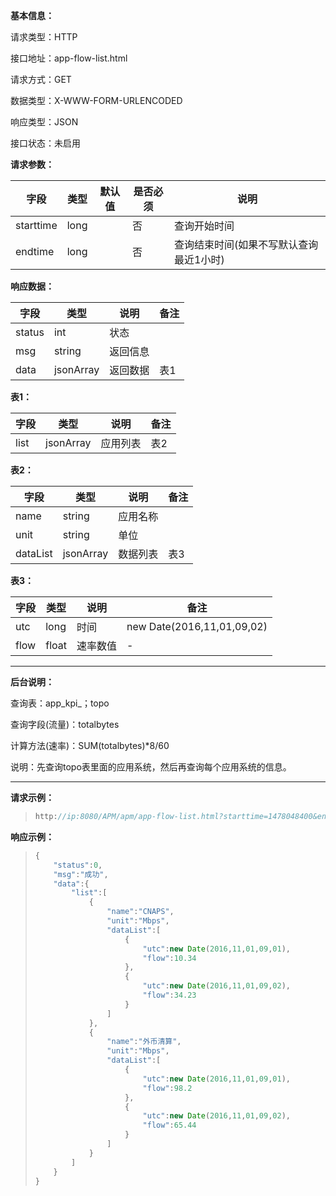 **基本信息：**

请求类型：HTTP

接口地址：app-flow-list.html

请求方式：GET

数据类型：X-WWW-FORM-URLENCODED

响应类型：JSON

接口状态：未启用

**请求参数：**

| **字段** | **类型** | **默认值** | **是否必须** | **说明** |
| --- | --- | --- | --- | --- |
| starttime | long | | 否 | 查询开始时间 |
| endtime | long | | 否 | 查询结束时间\(如果不写默认查询最近1小时\) |

**响应数据：**

| **字段** | **类型** | **说明** | **备注** |
| --- | --- | --- | --- |
| status | int | 状态 | |
| msg | string | 返回信息 | |
| data | jsonArray | 返回数据 | 表1 |

**表1：**

| **字段** | **类型** | **说明** | **备注** |
| --- | --- | --- | --- |
| list | jsonArray | 应用列表 | 表2 |

**表2：**

| **字段** | **类型** | **说明** | **备注** |
| --- | --- | --- | --- |
| name | string | 应用名称 |  |
| unit | string | 单位 | |
| dataList | jsonArray | 数据列表 | 表3 |

**表3：**

| **字段** | **类型** | **说明** | **备注** |
| --- | --- | --- | --- |
| utc | long | 时间 | new Date\(2016,11,01,09,02\) |
| flow | float | 速率数值 | - |

---

**后台说明：**

查询表：app\_kpi\_；topo

查询字段\(流量\)：totalbytes

计算方法\(速率\)：SUM\(totalbytes\)\*8/60

说明：先查询topo表里面的应用系统，然后再查询每个应用系统的信息。

---

**请求示例：**

> ```js
> http://ip:8080/APM/apm/app-flow-list.html?starttime=1478048400&endtime=1478052000
> ```

**响应示例：**

> ```js
> {
>     "status":0,
>     "msg":"成功",
>     "data":{
>         "list":[
>             {
>                 "name":"CNAPS",
>                 "unit":"Mbps",
>                 "dataList":[
>                     {
>                         "utc":new Date(2016,11,01,09,01),
>                         "flow":10.34
>                     },
>                     {
>                         "utc":new Date(2016,11,01,09,02),
>                         "flow":34.23
>                     }
>                 ]
>             },
>             {
>                 "name":"外币清算",
>                 "unit":"Mbps",
>                 "dataList":[
>                     {
>                         "utc":new Date(2016,11,01,09,01),
>                         "flow":98.2
>                     },
>                     {
>                         "utc":new Date(2016,11,01,09,02),
>                         "flow":65.44
>                     }
>                 ]
>             }
>         ]
>     }
> }
> ```

